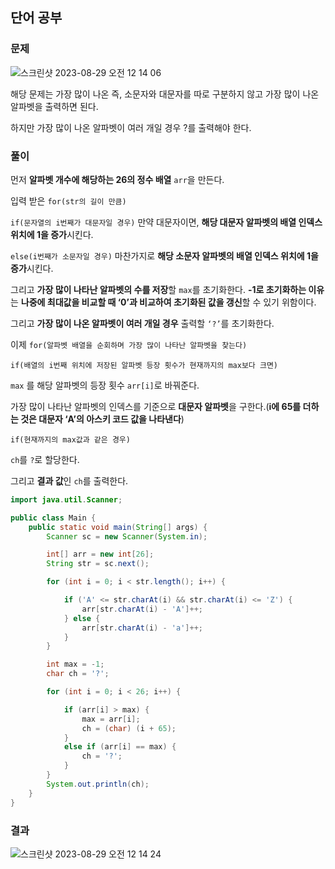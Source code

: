 ## 단어 공부

### 문제


![스크린샷 2023-08-29 오전 12 14 06](https://github.com/Heo-y-y/development-blog/assets/112863029/cad11dcb-4cd1-4fbb-b9cb-9bab911a2332)

해당 문제는 가장 많이 나온 즉, 소문자와 대문자를 따로 구분하지 않고 가장 많이 나온 알파벳을 출력하면 된다.

하지만 가장 많이 나온 알파벳이 여러 개일 경우 ?를 출력해야 한다.

### 풀이

먼저 **알파벳 개수에 해당하는 26의 정수 배열** `arr`을 만든다.

입력 받은 `for(str의 길이 만큼)`

`if(문자열의 i번째가 대문자일 경우)` 만약 대문자이면, **해당 대문자 알파벳의 배열 인덱스 위치에 1을 증가**시킨다.

`else(i번째가 소문자일 경우)` 마찬가지로 **해당 소문자 알파벳의 배열 인덱스 위치에 1을 증가**시킨다.

그리고 **가장 많이 나타난 알파벳의 수를 저장**할 `max`를 초기화한다. **-1로 초기화하는 이유**는 **나중에 최대값을 비교할 때 ‘0’과 비교하여 초기화된 값을 갱신**할 수 있기 위함이다.

그리고 **가장 많이 나온 알파벳이 여러 개일 경우** 출력할 `‘?’`를 초기화한다.

이제 `for(알파벳 배열을 순회하며 가장 많이 나타난 알파벳을 찾는다)`

`if(배열의 i번째 위치에 저장된 알파벳 등장 횟수가 현재까지의 max보다 크면)`

`max` 를 해당 알파벳의 등장 횟수 `arr[i]`로 바꿔준다.

가장 많이 나타난 알파벳의 인덱스를 기준으로 **대문자 알파벳**을 구한다.(**i에 65를 더하는 것은 대문자 ‘A’의 아스키 코드 값을 나타낸다**)

`if(현재까지의 max값과 같은 경우)`

`ch`를 `?`로 할당한다.

그리고 **결과 값**인 `ch`를 출력한다.

```java
import java.util.Scanner;

public class Main {
    public static void main(String[] args) {
        Scanner sc = new Scanner(System.in);

        int[] arr = new int[26];
        String str = sc.next();

        for (int i = 0; i < str.length(); i++) {

            if ('A' <= str.charAt(i) && str.charAt(i) <= 'Z') {
                arr[str.charAt(i) - 'A']++;
            } else {
                arr[str.charAt(i) - 'a']++;
            }
        }

        int max = -1;
        char ch = '?';

        for (int i = 0; i < 26; i++) {

            if (arr[i] > max) {
                max = arr[i];
                ch = (char) (i + 65);
            }
            else if (arr[i] == max) {
                ch = '?';
            }
        }
        System.out.println(ch);
    }
}
```

### 결과

![스크린샷 2023-08-29 오전 12 14 24](https://github.com/Heo-y-y/development-blog/assets/112863029/cc023422-6e66-48bd-9b21-d1fedea08583)
